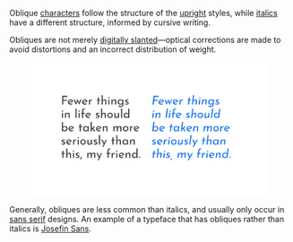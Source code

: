 
Oblique [characters](/glossary/character) follow the structure of the [upright](/glossary/regular_upright) styles, while [italics](/glossary/italic) have a different structure, informed by cursive writing.

Obliques are not merely [digitally slanted](/glossary/faux_fake_pseudo_synthesized)—optical corrections are made to avoid distortions and an incorrect distribution of weight.

<figure>

![Two paragraphs of identical text, with the first set in an upright typeface and the second in its oblique form.](images/thumbnail.svg)

</figure>

Generally, obliques are less common than italics, and usually only occur in [sans serif](/glossary/sans_serif) designs. An example of a typeface that has obliques rather than italics is [Josefin Sans](https://fonts.google.com/specimen/Josefin+Sans).
